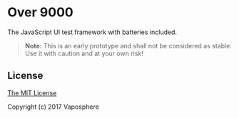 # Over 9000

The JavaScript UI test framework with batteries included.

> **Note:** This is an early prototype and shall not be considered as stable.
> Use it with caution and at your own risk!

## License

[The MIT License](http://opensource.org/licenses/MIT)

Copyright (c) 2017 Vaposphere
